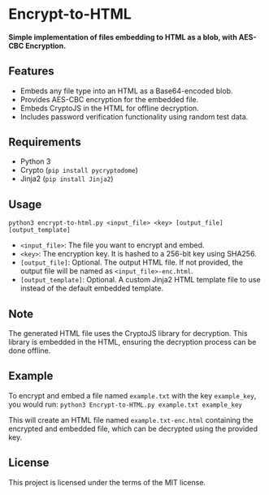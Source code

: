# Encrypt-to-HTML

#### Simple implementation of  files embedding to HTML as a blob, with AES-CBC Encryption. 



## Features

- Embeds any file type into an HTML as a Base64-encoded blob.
- Provides AES-CBC encryption for the embedded file.
- Embeds CryptoJS in the HTML for offline decryption.
- Includes password verification functionality using random test data.

## Requirements

- Python 3
- Crypto (`pip install pycryptodome`)
- Jinja2 (`pip install Jinja2`)

## Usage

```
python3 encrypt-to-html.py <input_file> <key> [output_file] [output_template]
```

- `<input_file>`: The file you want to encrypt and embed.
- `<key>`: The encryption key. It is hashed to a 256-bit key using SHA256.
- `[output_file]`: Optional. The output HTML file. If not provided, the output file will be named as `<input_file>-enc.html`.
- `[output_template]`: Optional. A custom Jinja2 HTML template file to use instead of the default embedded template.

## Note

The generated HTML file uses the CryptoJS library for decryption. This library is embedded in the HTML, ensuring the decryption process can be done offline.

## Example

To encrypt and embed a file named `example.txt` with the key `example_key`, you would run: `python3 Encrypt-to-HTML.py example.txt example_key`

This will create an HTML file named `example.txt-enc.html` containing the encrypted and embedded file, which can be decrypted using the provided key.

## License

This project is licensed under the terms of the MIT license.

